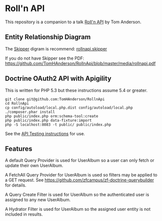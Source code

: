 Roll'n API
==========

This repository is a companion to a talk [Roll'n API](http://rollnapi.com) by Tom Anderson.


Entity Relationship Diagram
------
The [Skipper](http://www.skipper18.com) digram is recommend: [rollnapi.skipper](https://github.com/TomHAnderson/RollnApi/blob/master/media/rollnapi.skipper)

If you do not have Skipper see the PDF: https://github.com/TomHAnderson/RollnApi/blob/master/media/rollnapi.pdf


Doctrine OAuth2 API with Apigility 
----------------------------------

This is written for PHP 5.3 but these instructions assume 5.4 or greater.

```
git clone git@github.com:TomHAnderson/RollnApi
cd RollnApi
cp config/autoload/local.php.dist config/autoload/local.php
./composer.phar install
php public/index.php orm:schema-tool:create
php public/index.php data-fixture:import
php -S localhost:8083 -t public/ public/index.php
```

See the [API Testing instructions](https://github.com/TomHAnderson/RollnApi/blob/master/docs/API_TESTING.md) for use.


Features
--------

A default Query Provider is used for UserAlbum so a user can only fetch or update their own UserAlbum.

A FetchAll Query Provider for UserAlbum is used so filters may be applied to a GET request.  See https://github.com/zfcampus/zf-doctrine-querybuilder for details.

A Query Create Filter is used for UserAlbum so the authenticated user is assigned to any new UserAlbum.

A Hydrator Filter is used for UserAlbum so the assigned user entity is not included in results.
